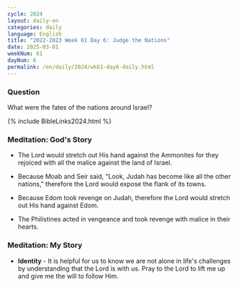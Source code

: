 ```yaml
---
cycle: 2024
layout: daily-en
categories: daily
language: English
title: "2022-2023 Week 61 Day 6: Judge the Nations"
date: 2025-03-01
weekNum: 61
dayNum: 6
permalink: /en/daily/2024/wk61-day6-daily.html
---
```


### Question     
What were the fates of the nations around Israel?

{% include BibleLinks2024.html %}

### Meditation: God's Story   
+ The Lord would stretch out His hand against the Ammonites for they rejoiced with all the malice against the land of Israel. 

+ Because Moab and Seir said, "Look, Judah has become like all the other nations," therefore the Lord would expose the flank of its towns. 

+ Because Edom took revenge on Judah, therefore the Lord would stretch out His hand against Edom. 

+ The Philistines acted in vengeance and took revenge with malice in their hearts. 

### Meditation: My Story   
+ **Identity** - It is helpful for us to know we are not alone in life's challenges by understanding that the Lord is with us. Pray to the Lord to lift me up and give me the will to follow Him. 
